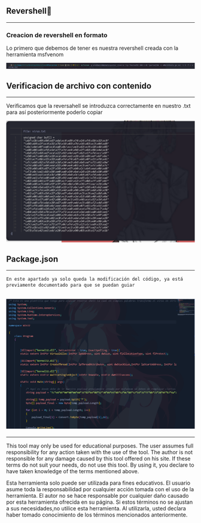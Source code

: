 ## Revershell:shell:

---
### Creacion de revershell en formato
 Lo primero que debemos de tener es nuestra revershell creada con la herramienta msfvenom


![Imagen de ejemplo](https://github.com/felixlestaal1/reverseshell/blob/main/img/img1.png)



## Verificacion de archivo con contenido
---
 Verificamos que la reversahell se introduzca  correctamente en nuestro .txt para así  posteriormente poderlo copiar

![Segunda imagen de ejemplo](https://github.com/felixlestaal1/reverseshell/blob/main/img/img2.png)

## Package.json
---
    En este apartado ya solo queda la modificación del código, ya está previamente documentado para que se puedan guiar
      
![Tercera imagen de ejemplo](https://github.com/felixlestaal1/reverseshell/blob/main/img/img3.png)
---
---
This tool may only be used for educational purposes. The user assumes full responsibility for any action taken with the use of the tool. The author is not responsible for any damage caused by this tool offered on his site. If these terms do not suit your needs, do not use this tool. By using it, you declare to have taken knowledge of the terms mentioned above.

Esta herramienta solo puede ser utilizada para fines educativos. El usuario asume toda la responsabilidad por cualquier acción tomada con el uso de la herramienta. El autor no se hace responsable por cualquier daño causado por esta herramienta ofrecida en su página. Si estos términos no se ajustan a sus necesidades,no utilice esta herramienta. Al utilizarla, usted declara haber tomado conocimiento de los términos mencionados anteriormente.

